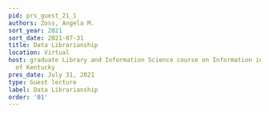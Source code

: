 ```yaml
---
pid: prs_guest_21_1
authors: Zoss, Angela M.
sort_year: 2021
sort_date: 2021-07-31
title: Data Librarianship
location: Virtual
host: graduate Library and Information Science course on Information in Society, University
  of Kentucky
pres_date: July 31, 2021
type: Guest lecture
label: Data Librarianship
order: '01'
---
```

